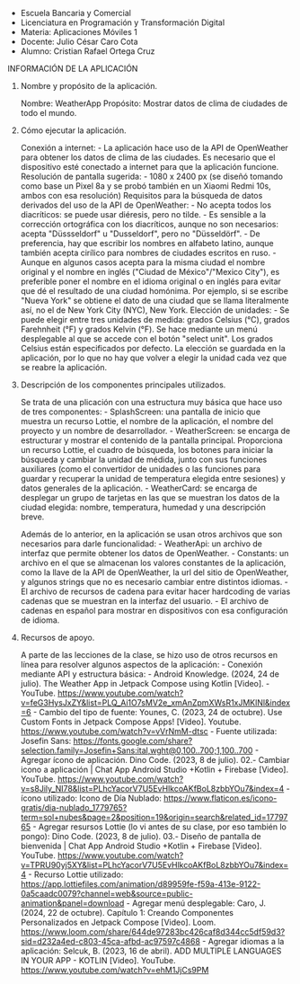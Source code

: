 - Escuela Bancaria y Comercial
- Licenciatura en Programación y Transformación Digital
- Materia: Aplicaciones Móviles 1
- Docente: Julio César Caro Cota
- Alumno: Cristian Rafael Ortega Cruz

INFORMACIÓN DE LA APLICACIÓN

1. Nombre y propósito de la aplicación.

    Nombre: WeatherApp
    Propósito: Mostrar datos de clima de ciudades de todo el mundo.
   
2. Cómo ejecutar la aplicación.

    Conexión a internet:
       - La aplicación hace uso de la API de OpenWeather para obtener los datos de clima de las ciudades. Es necesario que el dispositivo
         esté conectado a internet para que la aplicación funcione.
    Resolución de pantalla sugerida:
       - 1080 x 2400 px (se diseñó tomando como base un Pixel 8a y se probó también en un Xiaomi Redmi 10s, ambos con esa resolución)
    Requisitos para la búsqueda de datos derivados del uso de la API de OpenWeather:
       - No acepta todos los diacríticos: se puede usar diéresis, pero no tilde.
       - Es sensible a la corrección ortográfica con los diacríticos, aunque no son necesarios: acepta "Düssseldorf" u "Dusseldorf",
         pero no "Düsseldörf".
       - De preferencia, hay que escribir los nombres en alfabeto latino, aunque también acepta cirílico para nombres de ciudades escritos en ruso.
       - Aunque en algunos casos acepta para la misma ciudad el nombre original y el nombre en inglés ("Ciudad de México"/"Mexico City"),
         es preferible poner el nombre en el idioma original o en inglés para evitar que dé el resultado de una ciudad homónima. Por ejemplo, si se
         escribe "Nueva York" se obtiene el dato de una ciudad que se llama literalmente así, no el de New York City (NYC), New York.
   Elección de unidades:
       - Se puede elegir entre tres unidades de medida: grados Celsius (°C), grados Farehnheit (°F) y grados Kelvin (°F). Se hace mediante
         un menú desplegable al que se accede con el botón "select unit". Los grados Celsius están especificados por defecto. La elección
         se guardada en la aplicación, por lo que no hay que volver a elegir la unidad cada vez que se reabre la aplicación.

4. Descripción de los componentes principales utilizados.

   Se trata de una plicación con una estructura muy básica que hace uso de tres componentes:
       - SplashScreen: una pantalla de inicio que muestra un recurso Lottie, el nombre de la aplicación, el nombre del proyecto y un nombre de desarrollador.
       - WeatherScreen: se encarga de estructurar y mostrar el contenido de la pantalla principal. Proporciona un recurso Lottie, el cuadro de búsqueda,
         los botones para iniciar la búsqueda y cambiar la unidad de médida, junto con sus funciones auxiliares (como el convertidor de unidades o las funciones
         para guardar y recuperar la unidad de temperatura elegida entre sesiones) y datos generales de la aplicación.
       - WeatherCard: se encarga de desplegar un grupo de tarjetas en las que se muestran los datos de la ciudad elegida: nombre, temperatura, humedad
         y una descripción breve.

   Además de lo anterior, en la aplicación se usan otros archivos que son necesarios para darle funcionalidad:
       - WeatherApi: un archivo de interfaz que permite obtener los datos de OpenWeather.
       - Constants: un archivo en el que se almacenan los valores constantes de la aplicación, como la llave de la API de OpenWeather, la url del sitio de OpenWeather,
         y algunos strings que no es necesario cambiar entre distintos idiomas.
       - El archivo de recursos de cadena para evitar hacer hardcoding de varias cadenas que se muestran en la interfaz del usuario.
       - El archivo de cadenas en español para mostrar en dispositivos con esa configuración de idioma.

5. Recursos de apoyo.

   A parte de las lecciones de la clase, se hizo uso de otros recursos en línea para resolver algunos aspectos de la aplicación:
       - Conexión mediante API y estructura básica:
           - Android Knowledge. (2024, 24 de julio). The Weather App in Jetpack Compose using Kotlin [Video].
               - YouTube. https://www.youtube.com/watch?v=feG3HysJxZY&list=PLQ_Ai1O7sMV2e_xmAnZpmXWsR1xJMKlNl&index=6
       - Cambio del tipo de fuente:
           Younes, C. (2023, 24 de octubre). Use Custom Fonts in Jetpack Compose Apps! [Video]. Youtube.
               https://www.youtube.com/watch?v=vVrNmM-dtsc
       - Fuente utilizada:
           Josefin Sans: https://fonts.google.com/share?selection.family=Josefin+Sans:ital,wght@0,100..700;1,100..700
       - Agregar ícono de aplicación.
           Dino Code. (2023, 8 de julio). 02.- Cambiar icono a aplicación | Chat App Android Studio +Kotlin + Firebase [Video]. YouTube.
               https://www.youtube.com/watch?v=s8Jily_NI78&list=PLhcYacorV7U5EvHlkcoAKfBoL8zbbYOu7&index=4
       - ícono utilizado:
           Icono de Día Nublado: https://www.flaticon.es/icono-gratis/dia-nublado_1779765?term=sol+nubes&page=2&position=19&origin=search&related_id=1779765
       - Agregar resursos Lottie (lo vi antes de su clase, por eso también lo pongo):
           Dino Code. (2023, 8 de julio). 03.- Diseño de pantalla de bienvenida | Chat App Android Studio +Kotlin + Firebase [Video]. YouTube.
               https://www.youtube.com/watch?v=TPRU90yj5XY&list=PLhcYacorV7U5EvHlkcoAKfBoL8zbbYOu7&index=4
       - Recurso Lottie utilizado:
           https://app.lottiefiles.com/animation/d89959fe-f59a-413e-9122-0a5caadc0079?channel=web&source=public-animation&panel=download
       - Agregar menú desplegable:
           Caro, J. (2024, 22 de octubre). Capítulo 1: Creando Componentes Personalizados en Jetpack Compose [Video]. Loom.
               https://www.loom.com/share/644de97283bc426caf8d344cc5df59d3?sid=d232a4ed-c803-45ca-afbd-ac97597c4868
       - Agregar idiomas a la aplicación:
           Selcuk, B. (2023, 16 de abril). ADD MULTIPLE LANGUAGES IN YOUR APP - KOTLIN [Video]. YouTube. https://www.youtube.com/watch?v=ehM1JjCs9PM

